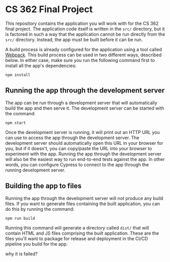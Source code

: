 # CS 362 Final Project

This repository contains the application you will work with for the CS 362 final project.  The application code itself is written in the `src/` directory, but it is factored in such a way that the application cannot be run directly from the `src/` directory.  Instead, the app must be built before it can be run.

A build process is already configured for the application using a tool called [Webpack](https://webpack.js.org/).  This build process can be used in two different ways, described below.  In either case, make sure you run the following command first to install all the app's dependencies:
```
npm install
```

## Running the app through the development server

The app can be run through a development server that will automatically build the app and then serve it.  The development server can be started with the command:
```
npm start
```

Once the development server is running, it will print out an HTTP URL you can use to access the app through the development server.  The development server should automatically open this URL in your browser for you, but if it doesn't, you can copy/paste the URL into your browser to experiment with the app.  Running the app through the development server will also be the easiest way to run end-to-end tests against the app.  In other words, you can configure Cypress to connect to the app through the running development server.

## Building the app to files

Running the app through the development server will not produce any build files.  If you want to generate files containing the built application, you can do this by running the command:
```
npm run build
```

Running this command will generate a directory called `dist/` that will contain HTML and JS files comprising the built application.  These are the files you'll want to package for release and deployment in the CI/CD pipeline you build for the app.

why it is failed?
